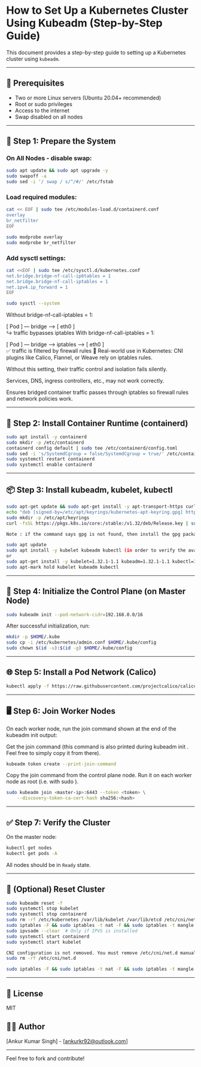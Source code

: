 # How to Set Up a Kubernetes Cluster Using Kubeadm (Step-by-Step Guide)

This document provides a step-by-step guide to setting up a Kubernetes cluster using `kubeadm`.

---

## 🧰 Prerequisites

- Two or more Linux servers (Ubuntu 20.04+ recommended)
- Root or sudo privileges
- Access to the internet
- Swap disabled on all nodes

---

## 🔧 Step 1: Prepare the System

### On All Nodes - disable swap:

```bash
sudo apt update && sudo apt upgrade -y
sudo swapoff -a
sudo sed -i '/ swap / s/^/#/' /etc/fstab
```

### Load required modules:

```bash
cat << EOF | sudo tee /etc/modules-load.d/containerd.conf
overlay
br_netfilter
EOF

sudo modprobe overlay
sudo modprobe br_netfilter
```

### Add sysctl settings:

```bash
cat <<EOF | sudo tee /etc/sysctl.d/kubernetes.conf
net.bridge.bridge-nf-call-ip6tables = 1
net.bridge.bridge-nf-call-iptables = 1
net.ipv4.ip_forward = 1
EOF

sudo sysctl --system
```
Without bridge-nf-call-iptables = 1:

[ Pod ] — bridge —> [ eth0 ]  
          ↪️ traffic bypasses iptables
With bridge-nf-call-iptables = 1:

[ Pod ] — bridge —> iptables —> [ eth0 ]  
          ✅ traffic is filtered by firewall rules
🧪 Real-world use in Kubernetes:
CNI plugins like Calico, Flannel, or Weave rely on iptables rules.

Without this setting, their traffic control and isolation fails silently.

Services, DNS, ingress controllers, etc., may not work correctly.

Ensures bridged container traffic passes through iptables so firewall rules and network policies work.

---

## 🐳 Step 2: Install Container Runtime (containerd)

```bash
sudo apt install -y containerd
sudo mkdir -p /etc/containerd
containerd config default | sudo tee /etc/containerd/config.toml
sudo sed -i 's/SystemdCgroup = false/SystemdCgroup = true/' /etc/containerd/config.toml
sudo systemctl restart containerd
sudo systemctl enable containerd
```

---

## 📦 Step 3: Install kubeadm, kubelet, kubectl

```bash
sudo apt-get update && sudo apt-get install -y apt-transport-https curl
echo "deb [signed-by=/etc/apt/keyrings/kubernetes-apt-keyring.gpg] https://pkgs.k8s.io/core:/stable:/v1.32/deb/ /" | sudo tee /etc/apt/sources.list.d/kubernetes.list > /dev/null
sudo mkdir -p /etc/apt/keyrings
curl -fsSL https://pkgs.k8s.io/core:/stable:/v1.32/deb/Release.key | sudo gpg --dearmor -o /etc/apt/keyrings/kubernetes-apt-keyring.gpg

Note : if the command says gpg is not found, then install the gpg package ⇒ **sudo apt install gpg** ]

sudo apt update
sudo apt install -y kubelet kubeadm kubectl (in order to verify the available packages run "apt-cache policy kubelet")
or
sudo apt-get install -y kubelet=1.32.1-1.1 kubeadm=1.32.1-1.1 kubectl=1.32.1-1.1
sudo apt-mark hold kubelet kubeadm kubectl
```

---

## 🧱 Step 4: Initialize the Control Plane (on Master Node)

```bash
sudo kubeadm init --pod-network-cidr=192.168.0.0/16
```

After successful initialization, run:

```bash
mkdir -p $HOME/.kube
sudo cp -i /etc/kubernetes/admin.conf $HOME/.kube/config
sudo chown $(id -u):$(id -g) $HOME/.kube/config
```

---

## 🌐 Step 5: Install a Pod Network (Calico)

```bash
kubectl apply -f https://raw.githubusercontent.com/projectcalico/calico/v3.25.0/manifests/calico.yaml
```

---

## 🖥️ Step 6: Join Worker Nodes

On each worker node, run the join command shown at the end of the kubeadm init output:

Get the join command (this command is also printed during kubeadm init . Feel free to simply copy it from there).
```bash
kubeadm token create --print-join-command
```
Copy the join command from the control plane node. Run it on each worker node as root (i.e. with sudo ).

```bash
sudo kubeadm join <master-ip>:6443 --token <token> \
    --discovery-token-ca-cert-hash sha256:<hash>
```

---

## ✅ Step 7: Verify the Cluster

On the master node:

```bash
kubectl get nodes
kubectl get pods -A
```

All nodes should be in `Ready` state.

---

## 🧹 (Optional) Reset Cluster

```bash
sudo kubeadm reset -f
sudo systemctl stop kubelet
sudo systemctl stop containerd
sudo rm -rf /etc/kubernetes /var/lib/kubelet /var/lib/etcd /etc/cni/net.d ~/.kube
sudo iptables -F && sudo iptables -t nat -F && sudo iptables -t mangle -F && sudo iptables -X
sudo ipvsadm --clear  # Only if IPVS is installed
sudo systemctl start containerd
sudo systemctl start kubelet

CNI configuration is not removed. You must remove /etc/cni/net.d manually
sudo rm -rf /etc/cni/net.d

sudo iptables -F && sudo iptables -t nat -F && sudo iptables -t mangle -F && sudo iptables -X (iptables rules and IPVS tables are not cleaned,If you wish to reset iptables, you must do so manually)
```

---

## 📁 License

MIT

## 🙋‍♂️ Author

[Ankur Kumar Singh] - [ankurkr92@outlook.com]

---

Feel free to fork and contribute!

